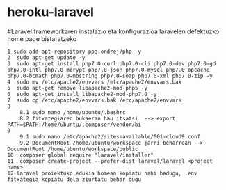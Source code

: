 # heroku-laravel

#Laravel frameworkaren instalazio eta konfigurazioa laravelen defektuzko home page bistaratzeko
 
    1 sudo add-apt-repository ppa:ondrej/php -y 
    2  sudo apt-get update -y
    3  sudo apt-get install php7.0-curl php7.0-cli php7.0-dev php7.0-gd php7.0-intl php7.0-mcrypt php7.0-json php7.0-mysql php7.0-opcache php7.0-bcmath php7.0-mbstring php7.0-soap php7.0-xml php7.0-zip -y
    4  sudo mv /etc/apache2/envvars /etc/apache2/envvars.bak 
    5  sudo apt-get remove libapache2-mod-php5 -y
    6  sudo apt-get install libapache2-mod-php7.0 -y 
    7  sudo cp /etc/apache2/envvars.bak /etc/apache2/envvars
    8   
        8.1 sudo nano /home/ubuntu/.bashrc
        8.2 fitxategiaren bukaeran hau itsatsi  --> export PATH=$PATH:/home/ubuntu/.composer/vendor/bi
    9  
        9.1 sudo nano /etc/apache2/sites-available/001-cloud9.conf 
        9.2 DocumentRoot /home/ubuntu/workspace jarri beharrean --> DocumentRoot /home/ubuntu/workspace/public
    10  composer global require "laravel/installer"
    11  composer create-project --prefer-dist laravel/laravel <project name>
    12 laravel proiektuko edukia homean kopiatu nahi badugu, .env fitxategia kopiatu dela ziurtatu behar dugu
    